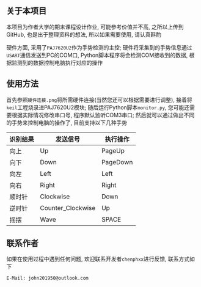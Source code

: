 ## 关于本项目

本项目为作者大学的期末课程设计作业, 可能参考价值并不高, 之所以上传到GitHub, 也是出于整理资料的想法, 所以如果需要使用, 请认真斟酌 <br>

硬件方面, 采用了`PAJ7620U2`作为手势检测的主控; 硬件将采集到的手势信息通过`USART`通信发送到PC的COM口, Python脚本程序将会检测COM接收到的数据, 根据监测到的数据控制电脑执行对应的操作 

## 使用方法

首先参照`硬件连接.png`将所需硬件连接(当然您还可以根据需要进行调整), 接着将`keil`工程烧录进PAJ7620U2模块; 随后运行Python脚本`monitor.py`, 您可能还需要根据实际情况修改串口号, 程序默认监听COM3串口; 然后就可以通过做出不同的手势来控制电脑的操作了, 目前支持以下几种手势 

| 识别结果 | 发送信号              | 执行操作     |
| ---- | ----------------- | -------- |
| 向上   | Up                | PageUp   |
| 向下   | Down              | PageDown |
| 向左   | Left              | Left     |
| 向右   | Right             | Right    |
| 顺时针  | Clockwise         | Down     |
| 逆时针  | Counter_Clockwise | Up       |
| 摇摆   | Wave              | SPACE    |

## 联系作者

如果在使用过程中遇到任何问题, 欢迎联系开发者`chenphxx`进行反馈, 联系方式如下 

```
E-Mail: john201950@outlook.com
```


